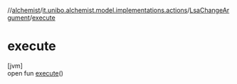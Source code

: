 //[alchemist](../../../index.md)/[it.unibo.alchemist.model.implementations.actions](../index.md)/[LsaChangeArgument](index.md)/[execute](execute.md)

# execute

[jvm]\
open fun [execute](execute.md)()
